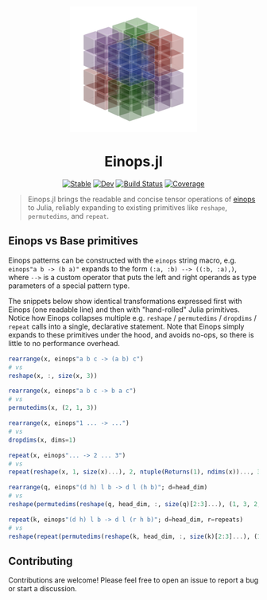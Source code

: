 <p align="center">
  <picture>
    <source media="(prefers-color-scheme: dark)" srcset="./docs/src/assets/logo-dark.png">
    <source media="(prefers-color-scheme: light)" srcset="./docs/src/assets/logo.png">
    <img src="./docs/src/assets/logo.png" width="256" alt="Logo" />
  </picture>
</p>

<h1 align="center">Einops.jl</h1>

<div align="center">

[![Stable](https://img.shields.io/badge/docs-stable-blue.svg)](https://MurrellGroup.github.io/Einops.jl/stable/)
[![Dev](https://img.shields.io/badge/docs-dev-blue.svg)](https://MurrellGroup.github.io/Einops.jl/dev/)
[![Build Status](https://github.com/MurrellGroup/Einops.jl/actions/workflows/CI.yml/badge.svg?branch=main)](https://github.com/MurrellGroup/Einops.jl/actions/workflows/CI.yml?query=branch%3Amain)
[![Coverage](https://codecov.io/gh/MurrellGroup/Einops.jl/branch/main/graph/badge.svg)](https://codecov.io/gh/MurrellGroup/Einops.jl)

</div>

> Einops.jl brings the readable and concise tensor operations of [einops](https://einops.rocks) to Julia, reliably expanding to existing primitives like `reshape`, `permutedims`, and `repeat`.

## Einops vs Base primitives

Einops patterns can be constructed with the `einops` string macro, e.g. `einops"a b -> (b a)"` expands to the form `(:a, :b) --> ((:b, :a),)`, where `-->` is a custom operator that puts the left and right operands as type parameters of a special pattern type.

The snippets below show identical transformations expressed first with Einops (one readable line) and then with "hand-rolled" Julia primitives. Notice how Einops collapses multiple e.g. `reshape` / `permutedims` / `dropdims` / `repeat` calls into a single, declarative statement. Note that Einops simply expands to these primitives under the hood, and avoids no-ops, so there is little to no performance overhead.

```julia
rearrange(x, einops"a b c -> (a b) c")
# vs
reshape(x, :, size(x, 3))
```

```julia
rearrange(x, einops"a b c -> b a c")
# vs
permutedims(x, (2, 1, 3))
```

```julia
rearrange(x, einops"1 ... -> ...")
# vs
dropdims(x, dims=1)
```

```julia
repeat(x, einops"... -> 2 ... 3")
# vs
repeat(reshape(x, 1, size(x)...), 2, ntuple(Returns(1), ndims(x))..., 3)
```

```julia
rearrange(q, einops"(d h) l b -> d l (h b)"; d=head_dim)
# vs
reshape(permutedims(reshape(q, head_dim, :, size(q)[2:3]...), (1, 3, 2, 4)), head_dim, size(q, 2), :)
```

```julia
repeat(k, einops"(d h) l b -> d l (r h b)"; d=head_dim, r=repeats)
# vs
reshape(repeat(permutedims(reshape(k, head_dim, :, size(k)[2:3]...), (1, 3, 2, 4)), inner=(1, 1, repeats, 1)), head_dim, size(k, 2), :)
```

## Contributing

Contributions are welcome! Please feel free to open an issue to report a bug or start a discussion.
